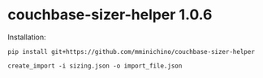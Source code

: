 # couchbase-sizer-helper 1.0.6
Installation:
```
pip install git+https://github.com/mminichino/couchbase-sizer-helper
```
```
create_import -i sizing.json -o import_file.json
```
